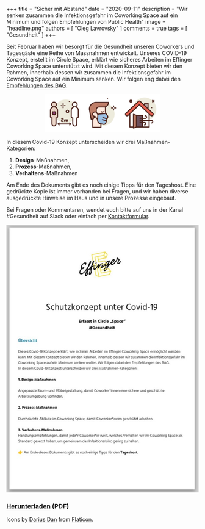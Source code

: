 +++
title = "Sicher mit Abstand"
date = "2020-09-11"
description = "Wir senken zusammen die Infektionsgefahr im Coworking Space auf ein Minimum und folgen Empfehlungen von Public Health"
image = "headline.png"
authors = [ "Oleg Lavrovsky" ]
comments = true
tags = [ "Gesundheit" ]
+++

Seit Februar haben wir besorgt für die Gesundheit unseren Coworkers und Tagesgäste eine Reihe von Massnahmen entwickelt. Unseres COVID-19 Konzept, erstellt im Circle Space, erklärt wie sicheres Arbeiten im Effinger Coworking Space unterstützt wird. Mit diesem Konzept bieten wir den Rahmen, innerhalb dessen wir zusammen die Infektionsgefahr im Coworking Space auf ein Minimum senken. Wir folgen eng dabei den [Empfehlungen des BAG](https://bag-coronavirus.ch/).

<center><img src="keep-distance.png" height="100"><img src="mask.png" height="100"><img src="ventilation.png" height="100"></center>

In diesem Covid-19 Konzept unterscheiden wir drei Maßnahmen-Kategorien:

1. **Design**-Maßnahmen,
2. **Prozess**-Maßnahmen,
3. **Verhaltens**-Maßnahmen

Am Ende des Dokuments gibt es noch einige Tipps für den Tageshost. Eine gedrückte Kopie ist immer vorhanden bei Fragen, und wir haben diverse ausgedrückte Hinweise im Haus und in unsere Prozesse eingebaut.

Bei Fragen oder Kommentaren, wendet euch bitte auf uns in der Kanal #Gesundheit auf Slack oder einfach per [Kontaktformular](/kontakt).

[![Vorschau](screenshot.jpg)](Schutzkonzept_Effinger_V3.pdf)

### [Herunterladen](Schutzkonzept_Effinger_V3.pdf) (PDF)

Icons by <a href="https://www.flaticon.com/authors/darius-dan" title="Darius Dan">Darius Dan</a> from <a href="https://www.flaticon.com/">Flaticon</a>.
